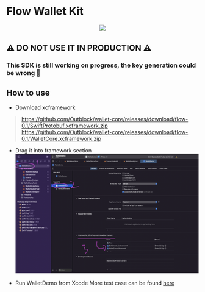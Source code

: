 # Flow Wallet Kit
<p align="center">
  <img src="https://img.shields.io/badge/Swift-5.3-orange?logo=swift"/>
</p>

## ⚠️ DO NOT USE IT IN PRODUCTION ⚠️
### This SDK is still working on progress, the key generation could be wrong 🚨 


## How to use 

- Download xcframework 
> https://github.com/Outblock/wallet-core/releases/download/flow-0.1/SwiftProtobuf.xcframework.zip
> https://github.com/Outblock/wallet-core/releases/download/flow-0.1/WalletCore.xcframework.zip

- Drag it into framework section 
![install](./Resources/install.png)

- Run WalletDemo from Xcode
More test case can be found [here](https://github.com/Outblock/flow-wallet-kit/blob/main/WalletDemo/WalletDemoTests/WalletDemoTests.swift)

